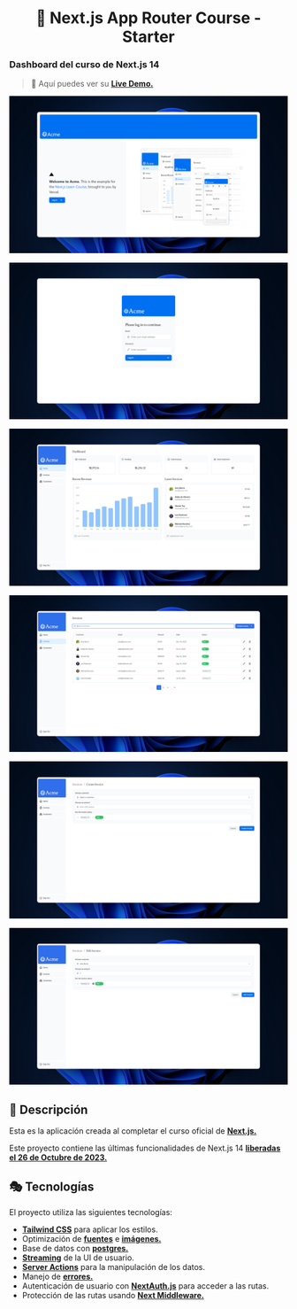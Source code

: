 <div align="center">

# 🔺 Next.js App Router Course - Starter

</div>

### Dashboard del curso de Next.js 14

> 🧩 Aquí puedes ver su [**Live Demo.**](https://next14-learning-course-6hmqw7cv6-abrahamgalues-projects.vercel.app/)

![vista-previa](./public/preview/01-page-preview.jpg)

![vista-previa](./public/preview/02-page-preview.jpg)

![vista-previa](./public/preview/03-page-preview.jpg)

![vista-previa](./public/preview/04-page-preview.jpg)

![vista-previa](./public/preview/05-page-preview.jpg)

![vista-previa](./public/preview/06-page-preview.jpg)

## 🚀 Descripción

Esta es la aplicación creada al completar el curso oficial de [**Next.js.**](https://nextjs.org/learn)

Este proyecto contiene las últimas funcionalidades de Next.js 14 [**liberadas el 26 de Octubre de 2023.**](https://nextjs.org/blog/next-14)

## 🎭 Tecnologías

El proyecto utiliza las siguientes tecnologías:

- [**Tailwind CSS**](https://tailwindcss.com/) para aplicar los estilos.
- Optimización de [**fuentes**](https://nextjs.org/docs/app/building-your-application/optimizing/fonts) e [**imágenes.**](https://nextjs.org/docs/app/building-your-application/optimizing/images)
- Base de datos con [**postgres.**](https://vercel.com/docs/storage/vercel-postgres/sdk)
- [**Streaming**](https://nextjs.org/docs/app/building-your-application/routing/loading-ui-and-streaming) de la UI de usuario.
- [**Server Actions**](https://nextjs.org/docs/app/building-your-application/data-fetching/server-actions-and-mutations) para la manipulación de los datos.
- Manejo de [**errores.**](https://nextjs.org/docs/app/building-your-application/routing/error-handling)
- Autenticación de usuario con [**NextAuth.js**](https://authjs.dev/reference/nextjs) para acceder a las rutas.
- Protección de las rutas usando [**Next Middleware.**](https://nextjs.org/docs/app/building-your-application/routing/middleware)
